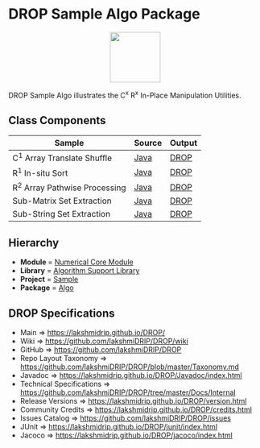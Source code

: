 # DROP Sample Algo Package

<p align="center"><img src="https://github.com/lakshmiDRIP/DROP/blob/master/DRIP_Logo.gif?raw=true" width="100"></p>

DROP Sample Algo illustrates the C<sup>x</sup> R<sup>x</sup> In-Place Manipulation Utilities.


## Class Components

 |                  Sample                 | Source | Output |
 |-----------------------------------------|--------|--------|
 | C<sup>1</sup> Array Translate Shuffle   | [Java](https://github.com/lakshmiDRIP/DROP/tree/master/src/main/java/org/drip/sample/algo/C1ArrayTranslateShuffle.java) | [DROP](https://github.com/lakshmiDRIP/DROP/blob/master/drop/org/drip/sample/algo/C1ArrayTranslateShuffle.drop) |
 | R<sup>1</sup> In-situ Sort              | [Java](https://github.com/lakshmiDRIP/DROP/tree/master/src/main/java/org/drip/sample/algo/R1ArrayInSituSort.java) | [DROP](https://github.com/lakshmiDRIP/DROP/blob/master/drop/org/drip/sample/algo/R1ArrayInSituSort.drop) |
 | R<sup>2</sup> Array Pathwise Processing | [Java](https://github.com/lakshmiDRIP/DROP/tree/master/src/main/java/org/drip/sample/algo/R2ArrayPathwiseProcessing.java) | [DROP](https://github.com/lakshmiDRIP/DROP/blob/master/drop/org/drip/sample/algo/R2ArrayPathwiseProcessing.drop) |
 | Sub-Matrix Set Extraction               | [Java](https://github.com/lakshmiDRIP/DROP/tree/master/src/main/java/org/drip/sample/algo/SubMatrixSetExtraction.java) | [DROP](https://github.com/lakshmiDRIP/DROP/blob/master/drop/org/drip/sample/algo/SubMatrixSetExtraction.drop) |
 | Sub-String Set Extraction               | [Java](https://github.com/lakshmiDRIP/DROP/tree/master/src/main/java/org/drip/sample/algo/SubStringSetExtraction.java) | [DROP](https://github.com/lakshmiDRIP/DROP/blob/master/drop/org/drip/sample/algo/SubStringSetExtraction.drop) |


## Hierarchy

 <ul>
	<li><b>Module </b> = <a href = "https://github.com/lakshmiDRIP/DROP/tree/master/NumericalCore.md">Numerical Core Module</a></li>
	<li><b>Library</b> = <a href = "https://github.com/lakshmiDRIP/DROP/tree/master/AlgorithmSupportLibrary.md">Algorithm Support Library</a></li>
	<li><b>Project</b> = <a href = "https://github.com/lakshmiDRIP/DROP/tree/master/src/main/java/org/drip/sample/README.md">Sample</a></li>
	<li><b>Package</b> = <a href = "https://github.com/lakshmiDRIP/DROP/tree/master/src/main/java/org/drip/sample/algo/README.md">Algo</a></li>
 </ul>


## DROP Specifications

 * Main                     => https://lakshmidrip.github.io/DROP/
 * Wiki                     => https://github.com/lakshmiDRIP/DROP/wiki
 * GitHub                   => https://github.com/lakshmiDRIP/DROP
 * Repo Layout Taxonomy     => https://github.com/lakshmiDRIP/DROP/blob/master/Taxonomy.md
 * Javadoc                  => https://lakshmidrip.github.io/DROP/Javadoc/index.html
 * Technical Specifications => https://github.com/lakshmiDRIP/DROP/tree/master/Docs/Internal
 * Release Versions         => https://lakshmidrip.github.io/DROP/version.html
 * Community Credits        => https://lakshmidrip.github.io/DROP/credits.html
 * Issues Catalog           => https://github.com/lakshmiDRIP/DROP/issues
 * JUnit                    => https://lakshmidrip.github.io/DROP/junit/index.html
 * Jacoco                   => https://lakshmidrip.github.io/DROP/jacoco/index.html
